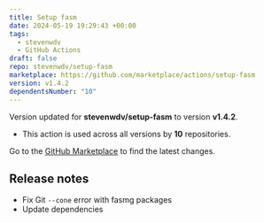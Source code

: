 ```yaml
---
title: Setup fasm
date: 2024-05-19 19:29:43 +00:00
tags:
  - stevenwdv
  - GitHub Actions
draft: false
repo: stevenwdv/setup-fasm
marketplace: https://github.com/marketplace/actions/setup-fasm
version: v1.4.2
dependentsNumber: "10"
---
```



Version updated for **stevenwdv/setup-fasm** to version **v1.4.2**.
- This action is used across all versions by **10** repositories.

Go to the [GitHub Marketplace](https://github.com/marketplace/actions/setup-fasm) to find the latest changes.

## Release notes

- Fix Git `--cone` error with fasmg packages
- Update dependencies
